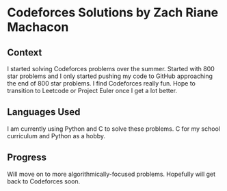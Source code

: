# Codeforces Solutions by Zach Riane Machacon

## Context
I started solving Codeforces problems over the summer. Started with 800 star problems and I only started pushing my code to GitHub approaching the end of 800 star problems. I find Codeforces really fun.
Hope to transition to Leetcode or Project Euler once I get a lot better.

## Languages Used
I am currently using Python and C to solve these problems. C for my school curriculum and Python as a hobby.

## Progress
Will move on to more algorithmically-focused problems. Hopefully will get back to Codeforces soon.